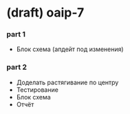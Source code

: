 # (draft) oaip-7

### part 1

- Блок схема (апдейт под изменения)

### part 2

- Доделать растягивание по центру
- Тестирование
- Блок схема
- Отчёт